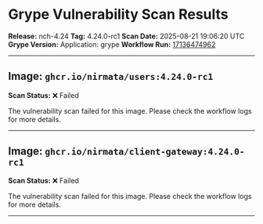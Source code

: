 # Grype Vulnerability Scan Results

**Release:** nch-4.24
**Tag:** 4.24.0-rc1
**Scan Date:** 2025-08-21 19:06:20 UTC
**Grype Version:** Application: grype
**Workflow Run:** [17136474962](https://github.com/nirmata/nch-release-management/actions/runs/17136474962)

---

## Image: `ghcr.io/nirmata/users:4.24.0-rc1`

**Scan Status:** ❌ Failed

The vulnerability scan failed for this image. Please check the workflow logs for more details.

---

## Image: `ghcr.io/nirmata/client-gateway:4.24.0-rc1`

**Scan Status:** ❌ Failed

The vulnerability scan failed for this image. Please check the workflow logs for more details.

---


